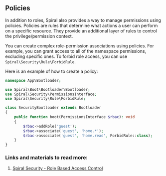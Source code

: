 ## Policies

In addition to roles, Spiral also provides a way to manage permissions using policies. Policies are rules that determine what actions a user can perform on a specific resource. They provide an additional layer of rules to control the privilege/permission context.

You can create complex role-permission associations using policies. For example, you can grant access to all of the namespace permissions, excluding specific ones. To forbid role access, you can use `Spiral\Security\Rule\ForbidRule`.

Here is an example of how to create a policy:

```php
namespace App\Bootloader;

use Spiral\Boot\Bootloader\Bootloader;
use Spiral\Security\PermissionsInterface;
use Spiral\Security\Rule\ForbidRule;

class SecurityBootloader extends Bootloader
{
    public function boot(PermissionsInterface $rbac): void
    {
        $rbac->addRole('guest');
        $rbac->associate('guest', 'home.*');
        $rbac->associate('guest', 'home.read', ForbidRule::class);
    }
}
```

### Links and materials to read more:
1. [Spiral Security - Role Based Access Control](https://spiral.dev/docs/security-rbac/current/en)
